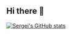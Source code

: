 ## Hi there 👋

[![Sergei's GitHub stats](https://github-readme-stats.vercel.app/api?username=Merc1073)](https://github.com/anuraghazra/github-readme-stats)
